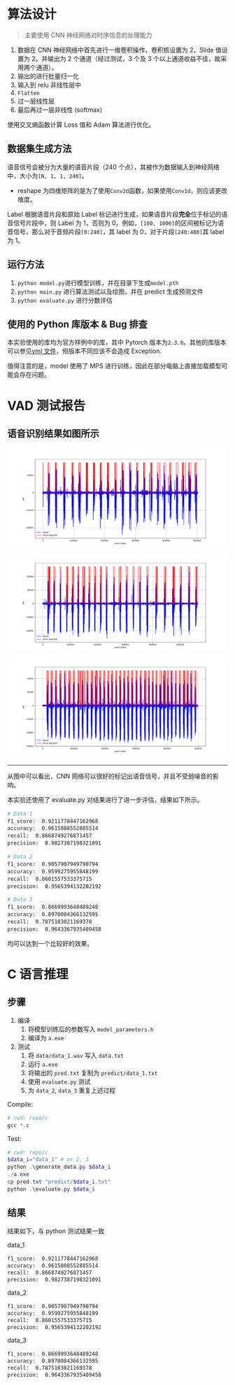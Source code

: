 # 算法设计

> 主要使用 CNN 神经网络对时序信息的处理能力

1. 数据在 CNN 神经网络中首先进行一维卷积操作，卷积核设置为 2，Slide 值设置为 2。并输出为 2 个通道（经过测试，3 个及 3 个以上通道收益不佳，故采用两个通道）。
2. 输出的进行批量归一化
3. 输入到 relu 非线性层中
4. `Flatten`
5. 过一层线性层
6. 最后再过一层非线性 (softmax)

使用交叉熵函数计算 Loss 值和 Adam 算法进行优化。

## 数据集生成方法

语音信号会被分为大量的语音片段（240 个点），其被作为数据输入到神经网络中，大小为`[N, 1, 1, 240]`。

- reshape 为四维矩阵的是为了使用`Conv2d`函数，如果使用`Conv1d`，则应该更改维度。

Label 根据语音片段和原始 Label 标记进行生成，如果语音片段**完全**位于标记的语音信号片段中，则 Label 为 1，否则为 0。例如，`[100, 1000]`的区间被标记为语音信号，那么对于音频片段`[0:240]`，其 label 为 0，对于片段`[240:480]`其 label 为 1。

## 运行方法

1. `python model.py`进行模型训练，并在目录下生成`model.pth`
2. `python main.py` 进行算法测试以及绘图，并在 predict 生成预测文件
3. `python evaluate.py` 进行分数评估

## 使用的 Python 库版本 & Bug 排查

本实验使用的库均为官方样例中的库，其中 Pytorch 版本为`2.3.0`。其他的库版本可以参见[yml 文件](./vad.yml)，但版本不同应该不会造成 Exception.

值得注意的是，model 使用了 MPS 进行训练，因此在部分电脑上直接加载模型可能会存在问题。

# VAD 测试报告

## 语音识别结果如图所示

![图1](./img/data_1.png) ![图2](./img/data_2.png) ![图3](./img/data_3.png)

---

从图中可以看出，CNN 网络可以很好的标记出语音信号，并且不受弱噪音的影响。

本实验还使用了 evaluate.py 对结果进行了进一步评估，结果如下所示。

```sh
# Data 1
f1_score:  0.9211778447162968
accuracy:  0.9615808552885514
recall:  0.8668749276871457
precision:  0.9827387198321091

```

```sh
# Data 2
f1_score:  0.9057907949790794
accuracy:  0.9599275955848199
recall:  0.8601557533375715
precision:  0.9565394132202192
```

```sh
# Data 3
f1_score:  0.8669993648489248
accuracy:  0.8970084366132595
recall:  0.7875103021169378
precision:  0.9643367935409458
```

均可以达到一个比较好的效果。

# C 语言推理

## 步骤

1. 编译
   1. 将模型训练后的参数写入 `model_parameters.h`
   2. 编译为 `a.exe`
2. 测试
   1. 将 `data/data_1.wav` 写入 `data.txt`
   2. 运行 `a.exe`
   3. 将输出的 `pred.txt` 复制为 `predict/data_1.txt`
   4. 使用 `evaluate.py` 测试
   5. 为 `data_2`, `data_3` 重复上述过程

Compile:

```ps1
# cwd: repo/c
gcc *.c
```

Test:

```ps1
# cwd: repo/c
$data_i="data_1" # or 2, 3
python .\generate_data.py $data_i
./a.exe
cp pred.txt "predict/$data_i.txt"
python .\evaluate.py $data_i
```

## 结果

结果如下，与 python 测试结果一致

data_1

```
f1_score:  0.9211778447162968
accuracy:  0.9615808552885514
recall:  0.8668749276871457
precision:  0.9827387198321091
```

data_2

```
f1_score:  0.9057907949790794
accuracy:  0.9599275955848199
recall:  0.8601557533375715
precision:  0.9565394132202192
```

data_3

```
f1_score:  0.8669993648489248
accuracy:  0.8970084366132595
recall:  0.7875103021169378
precision:  0.9643367935409458
```
